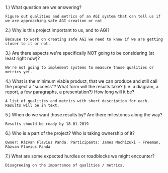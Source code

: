 1.) What question are we answering?

    Figure out qualities and metrics of an AGI system that can tell us if we are approaching safe AGI creation or not

2.) Why is this project important to us, and to AGI? 

    Because to work on creating safe AGI we need to know if we are getting closer to it or not.

3.) Are there aspects we're specifically NOT going to be considering (at least right now)?

    We're not going to implement systems to measure those qualities or metrics yet.

4.) What is the minimum viable product, that we can produce and still call the project a "success"? What form will the results take? (i.e. a diagram, a report, a few paragraphs, a presentation?) How long will it be? 

    A list of qualities and metrics with short description for each. Results will be in text.

5.) When do we want those results by? Are there milestones along the way?

    Results should be ready by 18-01-2019

6.) Who is a part of the project? Who is taking ownership of it?

    Owner: Răzvan Flavius Panda. Participants: James Mochizuki - Freeman, Răzvan Flavius Panda

7.) What are some expected hurdles or roadblocks we might encounter?

    Disagreeing on the importance of qualities / metrics.